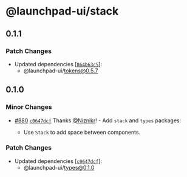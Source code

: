 # @launchpad-ui/stack

## 0.1.1

### Patch Changes

- Updated dependencies [[`864b63c5`](https://github.com/launchdarkly/launchpad-ui/commit/864b63c5bdcdf0d52b322be6469b6edfedad4f31)]:
  - @launchpad-ui/tokens@0.5.7

## 0.1.0

### Minor Changes

- [#880](https://github.com/launchdarkly/launchpad-ui/pull/880) [`c0647dcf`](https://github.com/launchdarkly/launchpad-ui/commit/c0647dcf836858787648bd9e941c26bc140df6a1) Thanks [@Niznikr](https://github.com/Niznikr)! - Add `stack` and `types` packages:

  - Use `Stack` to add space between components.

### Patch Changes

- Updated dependencies [[`c0647dcf`](https://github.com/launchdarkly/launchpad-ui/commit/c0647dcf836858787648bd9e941c26bc140df6a1)]:
  - @launchpad-ui/types@0.1.0
